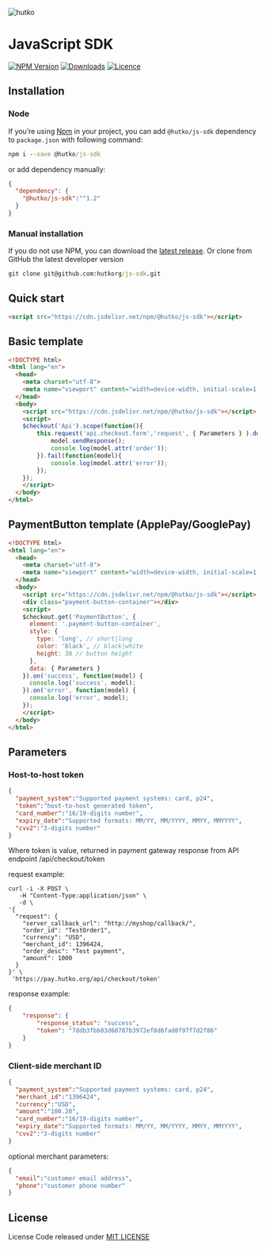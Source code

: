 ![hutko](https://hutko.org/wp-content/plugins/g-blocks/template-parts/svg/logos/logo.svg)
# JavaScript SDK

[![NPM Version](https://img.shields.io/npm/v/@hutko/js-sdk.svg)](https://www.npmjs.com/package/@hutko/js-sdk)
[![Downloads](https://img.shields.io/npm/dt/@hutko/js-sdk.svg)](https://www.npmjs.com/package/@hutko/js-sdk)
[![Licence](https://img.shields.io/github/license/hutkorg/js-sdk.svg)](https://github.com/hutkorg/js-sdk)

## Installation

### Node

If you’re using [Npm](https://npmjs.com/) in your project, you can add `@hutko/js-sdk` dependency to `package.json`
with following command:

```cmd
npm i --save @hutko/js-sdk
```

or add dependency manually:

```json
{
  "dependency": {
    "@hutko/js-sdk":"^1.2"
  }
}
```
### Manual installation

If you do not use NPM, you can download the
[latest release](https://github.com/hutkorg/js-sdk/releases).
Or clone from GitHub the latest developer version
```cmd
git clone git@github.com:hutkorg/js-sdk.git
```


## Quick start

```html
<script src="https://cdn.jsdelivr.net/npm/@hutko/js-sdk"></script>
```

## Basic template

```html
<!DOCTYPE html>
<html lang="en">
  <head>
    <meta charset="utf-8">
    <meta name="viewport" content="width=device-width, initial-scale=1, shrink-to-fit=no">
  </head>
  <body>
    <script src="https://cdn.jsdelivr.net/npm/@hutko/js-sdk"></script>
    <script>
    $checkout('Api').scope(function(){
        this.request('api.checkout.form','request', { Parameters } ).done(function(model){
            model.sendResponse();
            console.log(model.attr('order'));
        }).fail(function(model){
            console.log(model.attr('error'));
        });
    });
    </script>
  </body>
</html>
```

## PaymentButton template (ApplePay/GooglePay)

```html
<!DOCTYPE html>
<html lang="en">
  <head>
    <meta charset="utf-8">
    <meta name="viewport" content="width=device-width, initial-scale=1, shrink-to-fit=no">
  </head>
  <body>
    <script src="https://cdn.jsdelivr.net/npm/@hutko/js-sdk"></script>
    <div class="payment-button-container"></div>
    <script>
    $checkout.get('PaymentButton', {
      element: '.payment-button-container',
      style: {
        type: 'long', // short|long
        color: 'black', // black|white
        height: 38 // button height
      },
      data: { Parameters }
    }).on('success', function(model) {
      console.log('success', model);
    }).on('error', function(model) {
      console.log('error', model);
    });
    </script>
  </body>
</html>
```

## Parameters

### Host-to-host token

```json
{
  "payment_system":"Supported payment systems: card, p24",
  "token":"host-to-host generated token",
  "card_number":"16/19-digits number",
  "expiry_date":"Supported formats: MM/YY, MM/YYYY, MMYY, MMYYYY",
  "cvv2":"3-digits number"
}
```

Where token is value, returned in payment gateway response from API endpoint /api/checkout/token 

request example:

```
curl -i -X POST \
   -H "Content-Type:application/json" \
   -d \
'{
  "request": {
    "server_callback_url": "http://myshop/callback/",
    "order_id": "TestOrder1",
    "currency": "USD",
    "merchant_id": 1396424,
    "order_desc": "Test payment",
    "amount": 1000
  }
}' \
 'https://pay.hutko.org/api/checkout/token'
```

response example:

```json
{
    "response": {
        "response_status": "success",
        "token": "7ddb3fbb03d60787b3972ef8d6fad0f97f7d2f86"
    }
}
```

### Client-side merchant ID

```json
{
  "payment_system":"Supported payment systems: card, p24",
  "merchant_id":"1396424",
  "currency":"USD",
  "amount":"100.20",
  "card_number":"16/19-digits number",
  "expiry_date":"Supported formats: MM/YY, MM/YYYY, MMYY, MMYYYY",
  "cvv2":"3-digits number"
}
```

optional merchant parameters:

```json
{
  "email":"customer email address",
  "phone":"customer phone number"
}
```

## License

License
Code released under [MIT LICENSE](https://github.com/hutkorg/js-sdk/blob/HEAD/LICENSE)

